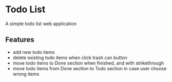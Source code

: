 # Todo List
A simple todo list web application

## Features
- add new todo items
- delete existing todo items when click trash can button
- move todo items to Done section when finished, and with strikethrough
- move todo items from Done section to Todo section in case user choose wrong items